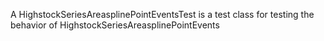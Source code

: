 A HighstockSeriesAreasplinePointEventsTest is a test class for testing the behavior of HighstockSeriesAreasplinePointEvents